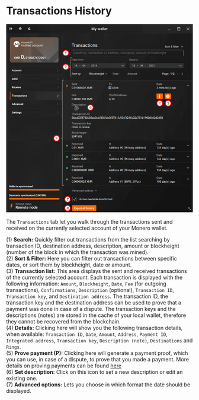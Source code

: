 # Transactions History
![transactions](media/black_transactions-history.png)

The `Transactions` tab let you walk through the transactions sent and received on the currently selected account of your Monero wallet.

(1) **Search:** Quickly filter out transactions from the list searching by transaction ID, destination address, description, amount or blockheight (number of the block in which the transaction was mined).  
(2) **Sort & Filter:** Here you can filter out transactions between specific dates, or sort them by blockheight, date or amount.  
(3) **Transaction list:** This area displays the sent and received transactions of the currently selected account. Each transaction is displayed with the following information: `Amount`, `Blockheight`, `Date`, `Fee` (for outgoing transactions), `Confirmations`, `Description` (optional), `Transaction ID`, `Transaction key`, and `Destination address`. The transaction ID, the transaction key and the destination address can be used to prove that a payment was done in case of a dispute. The transaction keys and the descriptions (notes) are stored in the cache of your local wallet, therefore they cannot be recovered from the blockchain.  
(4) **Details:** Clicking here will show you the following transaction details, when available: `Transaction ID`, `Date`, `Amount`, `Address`, `Payment ID`, `Integrated address`, `Transaction key`, `Description (note)`, `Destinations` and `Rings`.  
(5) **Prove payment (P):** Clicking here will generate a payment proof, which you can use, in case of a dispute, to prove that you made a payment. More details on proving payments can be found [here](https://getmonero.org/resources/user-guides/prove-payment.html)  
(6) **Set description:** Click on this icon to set a new description or edit an existing one.  
(7) **Advanced options:** Lets you choose in which format the date should be displayed.
